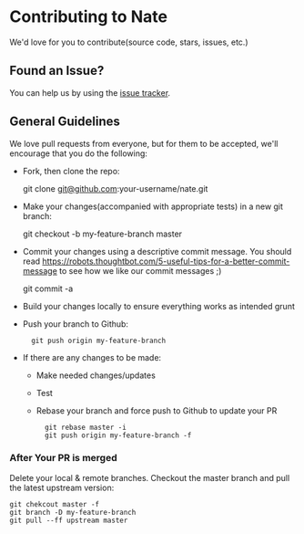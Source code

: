 # Contributing to Nate

We'd love for you to contribute(source code, stars, issues, etc.)

## Found an Issue?

You can help us by using the [issue tracker](issues).

## General Guidelines

We love pull requests from everyone, but for them to be accepted, we'll
encourage that you do the following:

* Fork, then clone the repo:

    git clone git@github.com:your-username/nate.git

* Make your changes(accompanied with appropriate tests) in a new git branch:
    
    git checkout -b my-feature-branch master

* Commit your changes using a descriptive commit message. You should read
  https://robots.thoughtbot.com/5-useful-tips-for-a-better-commit-message to see
  how we like our commit messages ;)

    git commit -a

* Build your changes locally to ensure everything works as intended
     grunt

* Push your branch to Github:
        
        git push origin my-feature-branch

* If there are any changes to be made:
  * Make needed changes/updates
  * Test

  * Rebase your branch and force push to Github to update your PR
        
          git rebase master -i
          git push origin my-feature-branch -f

### After Your PR is merged

Delete your local & remote branches. Checkout the master branch and pull the
latest upstream version:
    
    git chekcout master -f
    git branch -D my-feature-branch
    git pull --ff upstream master



[issues]: https://github.com/NibbleIT/nate/issues
